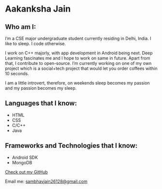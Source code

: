 # Aakanksha Jain

## Who am I:
I’m a CSE major undergraduate student currently residing in Delhi, India. I like to sleep. I code otherwise. 

I work on C++ majorly, with app development in Android being next. Deep Learning fascinates me and I hope to work on same in future. Apart from that, I contribute to open-source.
I’m currently working on one of my own project which is a social+tech project that would let you order coffees within 10 seconds. 

I am a little introvert, therefore, on weekends sleep becomes my passion and my passion becomes my sleep.

## Languages that I know:

- HTML
- CSS
- C/C++
- Java

## Frameworks and Technologies that I know:

- Android SDK
- MongoDB

[Check out my GitHub](https://github.com/sambhav2612)

Email me: sambhavjain26128@gmail.com
